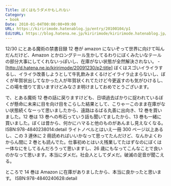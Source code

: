 ```yaml
---
Title: ぼくはもうダメかもしれない
Category:
- book
Date: 2010-01-04T00:00:00+09:00
URL: https://kiririmode.hatenablog.jp/entry/20100104/p1
EditURL: https://blog.hatena.ne.jp/kiririmode/kiririmode.hatenablog.jp/atom/entry/8454420450078212277
---
```



12/30 にとある魔術の禁書目録 12 巻が amazon にないぞって世界に向けて叫んだんだけど、Amazon とかロングテール生かしてるわりにぼくみたいなテールの部分大事にしてくれないっぽいし、在庫がない状態が全然解決されない。
-[http://d.hatena.ne.jp/kiririmode/20091230/p2:title]
ぼくはスゴいイライラするし、イライラ改善しようとして牛乳飲みまくるけどイライラ止まらないし、ぼくが年賀状出してなかった人が年賀状くれてたけど今更返すのも気がひけるし、この場を借りて言いますけどみなさま明けましておめでとうございます。

で、とある魔術 12 巻の話に戻りますけども、日頃過去ばかりに捉われているぼくが懸命に未来に目を向け目をこらした結果として、こりゃーこのまま在庫がない状態続くなーって思いましたから、遠路はるばる丸善に出向き、12 巻を買いました。12 巻は 13 巻への布石っていう話も聞いてましたから、13 巻も一緒に買いました。ぼくは昔から、何かにハマると他のものがあんまし見えなくなる。
ISBN:978-4840238014:detail
ライトノベルとはいえ一冊 300 ページ以上あるし、この 3 連休に 2 冊読めればいいかなって思ってたんだけど、なんかよくわからん間に 2 巻とも読んでた。仕事初めとはいえ残業してたはずなのにぼくは一体なにをしてるんだろうって思いますし、26 歳にもなってこんなことで良いのかなって思います。本当にダメだ。社会人としてダメだ。破滅の足音が聞こえる。

ところで 14 巻は Amazon に在庫がありましたから、本当に良かったと思います。
ISBN:978-4840240628:detail
